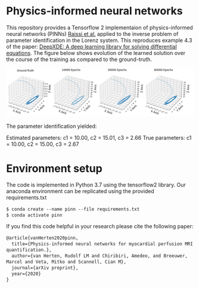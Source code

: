 # Physics-informed neural networks
This repository provides a Tensorflow 2 implementaion of physics-informed neural networks (PINNs) [Raissi et al.](https://arxiv.org/abs/1711.10561) applied to the inverse problem of parameter identification in the Lorenz system. This reproduces example 4.3 of the paper: [DeepXDE: A deep learning library for solving differential equations](https://arxiv.org/abs/1907.04502). The figure below shows evolution of the learned solution over the course of the training as compared to the ground-truth.

![Training evolution](training.png)

The parameter identification yielded:

Estimated parameters: c1 = 10.00, c2 = 15.01, c3 = 2.66
True parameters: c1 = 10.00, c2 = 15.00, c3 = 2.67

# Environment setup
The code is implemented in Python 3.7 using the tensorflow2 library. Our anaconda environment can be replicated using the provided requirements.txt
```  
$ conda create --name pinn --file requirements.txt
$ conda activate pinn
```

If you find this code helpful in your research please cite the following paper:
```
@article{vanHerten2020pinn,
  title={Physics-informed neural networks for myocardial perfusion MRI quantification.},
  author={van Herten, Rudolf LM and Chiribiri, Amedeo, and Breeuwer, Marcel and Veta, Mitko and Scannell, Cian M},
  journal={arXiv preprint},
  year={2020}
}
```
